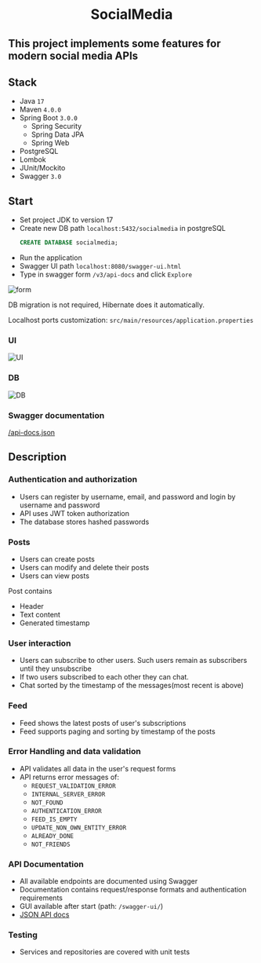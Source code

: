 <h1 align="center"> 
  SocialMedia
</h1>

## This project implements some features for modern social media APIs

## Stack

- Java ```17```
- Maven ```4.0.0```
- Spring Boot ```3.0.0```
    - Spring Security
    - Spring Data JPA
    - Spring Web
- PostgreSQL
- Lombok
- JUnit/Mockito
- Swagger ```3.0```

## Start

- Set project JDK to version 17
- Create new DB path ```localhost:5432/socialmedia``` in postgreSQL
  ```SQL
  CREATE DATABASE socialmedia;
  ```
- Run the application
- Swagger UI path ```localhost:8080/swagger-ui.html```
- Type in swagger form ```/v3/api-docs``` and click ```Explore```

<image
  src="/form.png"
  alt="form"
  caption="form">

DB migration is not required, Hibernate does it automatically.

Localhost ports customization: ```src/main/resources/application.properties```

### UI
<image
src="/UI.png"
alt="UI"
caption="UI">

### DB
<image
src="/DB.png"
alt="DB"
caption="DB">

### Swagger documentation

[/api-docs.json](https://github.com/ABolodurin/SocialMedia/blob/master/api-docs.json)

## Description

###	Authentication and authorization

- Users can register by username, email, and password
  and login by username and password
- API uses JWT token authorization
- The database stores hashed passwords

###	Posts

- Users can create posts
- Users can modify and delete their posts
- Users can view posts


Post contains
- Header
- Text content
- Generated timestamp

###	User interaction

- Users can subscribe to other users.
  Such users remain as subscribers until they unsubscribe
- If two users subscribed to each other they can chat.
- Chat sorted by the timestamp of the messages(most recent is above)

###	Feed

- Feed shows the latest posts of user's subscriptions
- Feed supports paging and sorting by timestamp of the posts

### Error Handling and data validation

- API validates all data in the user's request forms
- API returns error messages of:
    - ```REQUEST_VALIDATION_ERROR```
    - ```INTERNAL_SERVER_ERROR```
    - ```NOT_FOUND```
    - ```AUTHENTICATION_ERROR```
    - ```FEED_IS_EMPTY```
    - ```UPDATE_NON_OWN_ENTITY_ERROR```
    - ```ALREADY_DONE```
    - ```NOT_FRIENDS```

### API Documentation

- All available endpoints are documented using Swagger
- Documentation contains request/response formats
  and authentication requirements
- GUI available after start (path: ```/swagger-ui/```)
- [JSON API docs](https://github.com/ABolodurin/SocialMedia/blob/master/api-docs.json)

### Testing

- Services and repositories are covered with unit tests
